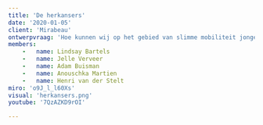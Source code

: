 ```yaml
---
title: 'De herkansers'
date: '2020-01-05'
client: 'Mirabeau'
ontwerpvraag: 'Hoe kunnen wij op het gebied van slimme mobiliteit jonge vrouwen tussen de 18 en 25 jaar minder afhankelijk maken van hun naasten en een veiliger gevoel geven op straat?'
members:
    -   name: Lindsay Bartels
    -   name: Jelle Verveer
    -   name: Adam Buisman
    -   name: Anouschka Martien
    -   name: Henri van der Stelt
miro: 'o9J_l_l60Xs'
visual: 'herkansers.png'
youtube: '7QzAZKD9rOI'

---
```



